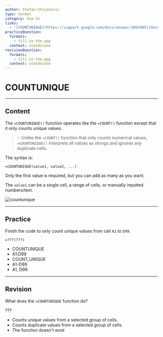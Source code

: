 ```yaml
---
author: Stefan-Stojanovic
type: normal
category: how-to
links:
  - '[COUNTUNIQUE](https://support.google.com/docs/answer/3093405){documentation}'
practiceQuestion:
  formats:
    - fill-in-the-gap
  context: standalone
revisionQuestion:
  formats:
    - fill-in-the-gap
  context: standalone
---
```


# COUNTUNIQUE


---

## Content

The `=COUNTUNIQUE()` function operates like the `=COUNT()` function except that it only counts unique values.

> 💡 Unlike the `=COUNT()` function that only counts numerical values, `=COUNTUNIQUE()` interprets all values as strings and ignores any duplicate cells.

The syntax is:

```plain-text
=COUNTUNIQUE(value1, value2, ...)
```

Only the first value is required, but you can add as many as you want.

The `value1` can be a single cell, a range of cells, or manually inputted numbers/text.

![countunique](https://img.enkipro.com/fe9c8c464c96299dcd485ef05690c612.png)


---

## Practice

Finish the code to only count unique values from cell `A1` to `D99`.

```plain-text
=???(???)
```

- COUNTUNIQUE
- A1:D99
- COUNT_UNIQUE
- A1-D99
- A1, D99


---

## Revision

What does the `=COUNTUNIQUE` function do?

???

- Counts unique values from a selected group of cells.
- Counts duplicate values from a selected group of cells.
- The function doesn't exist
